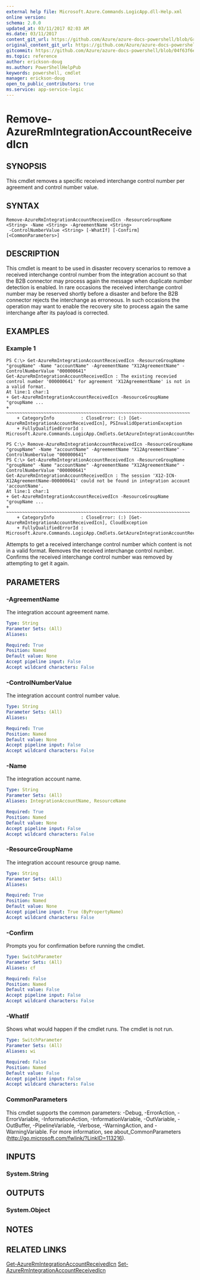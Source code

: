```yaml
---
external help file: Microsoft.Azure.Commands.LogicApp.dll-Help.xml
online version:
schema: 2.0.0
updated_at: 03/11/2017 02:03 AM
ms.date: 03/11/2017
content_git_url: https://github.com/Azure/azure-docs-powershell/blob/Graham71298/azureps-cmdlets-docs/ResourceManager/AzureRM.LogicApp/v2.7.0/Remove-AzureRmIntegrationAccountReceivedIcn.md
original_content_git_url: https://github.com/Azure/azure-docs-powershell/blob/Graham71298/azureps-cmdlets-docs/ResourceManager/AzureRM.LogicApp/v2.7.0/Remove-AzureRmIntegrationAccountReceivedIcn.md
gitcommit: https://github.com/Azure/azure-docs-powershell/blob/04f63f6e685743ace2c57eb157574e34e8610b1c
ms.topic: reference
author: erickson-doug
ms.author: PowerShellHelpPub
keywords: powershell, cmdlet
manager: erickson-doug
open_to_public_contributors: true
ms.service: app-service-logic
---
```


# Remove-AzureRmIntegrationAccountReceivedIcn

## SYNOPSIS
This cmdlet removes a specific received interchange control number per agreement and control number value.

## SYNTAX

```
Remove-AzureRmIntegrationAccountReceivedIcn -ResourceGroupName <String> -Name <String> -AgreementName <String>
 -ControlNumberValue <String> [-WhatIf] [-Confirm] [<CommonParameters>]
```

## DESCRIPTION
This cmdlet is meant to be used in disaster recovery scenarios to remove a received interchange control number from the integration account so that the B2B connector may process again the message when duplicate number detection is enabled.
In rare occasions the received interchange control number may be reserved shortly before a disaster and before the B2B connector rejects the interchange as erroneous.
In such occasions the operation may want to enable the recovery site to process again the same interchange after its payload is corrected.

## EXAMPLES

### Example 1
```
PS C:\> Get-AzureRmIntegrationAccountReceivedIcn -ResourceGroupName "groupName" -Name "accountName" -AgreementName "X12AgreementName" -ControlNumberValue "000000641"
Get-AzureRmIntegrationAccountReceivedIcn : The existing recevied control number '000000641' for agreement 'X12AgreementName' is not in a valid format.
At line:1 char:1
+ Get-AzureRmIntegrationAccountReceivedIcn -ResourceGroupName "groupName ...
+ ~~~~~~~~~~~~~~~~~~~~~~~~~~~~~~~~~~~~~~~~~~~~~~~~~~~~~~~~~~~~~~~~~~~~~
    + CategoryInfo          : CloseError: (:) [Get-AzureRmIntegrationAccountReceivedIcn], PSInvalidOperationException
    + FullyQualifiedErrorId : Microsoft.Azure.Commands.LogicApp.Cmdlets.GetAzureIntegrationAccountReceivedIcnCommand

PS C:\> Remove-AzureRmIntegrationAccountReceivedIcn -ResourceGroupName "groupName" -Name "accountName" -AgreementName "X12AgreementName" -ControlNumberValue "000000641"
PS C:\> Get-AzureRmIntegrationAccountReceivedIcn -ResourceGroupName "groupName" -Name "accountName" -AgreementName "X12AgreementName" -ControlNumberValue "000000641"
Get-AzureRmIntegrationAccountReceivedIcn : The session 'X12-ICN-X12AgreementName-000000641' could not be found in integration account 'accountName'.
At line:1 char:1
+ Get-AzureRmIntegrationAccountReceivedIcn -ResourceGroupName "groupName ...
+ ~~~~~~~~~~~~~~~~~~~~~~~~~~~~~~~~~~~~~~~~~~~~~~~~~~~~~~~~~~~~~~~~~~~~~
    + CategoryInfo          : CloseError: (:) [Get-AzureRmIntegrationAccountReceivedIcn], CloudException
    + FullyQualifiedErrorId : Microsoft.Azure.Commands.LogicApp.Cmdlets.GetAzureIntegrationAccountReceivedIcnCommand
```

Attempts to get a received interchange control number which content is not in a valid format.
Removes the received interchange control number.
Confirms the received interchange control number was removed by attempting to get it again.

## PARAMETERS

### -AgreementName
The integration account agreement name.

```yaml
Type: String
Parameter Sets: (All)
Aliases: 

Required: True
Position: Named
Default value: None
Accept pipeline input: False
Accept wildcard characters: False
```

### -ControlNumberValue
The integration account control number value.

```yaml
Type: String
Parameter Sets: (All)
Aliases: 

Required: True
Position: Named
Default value: None
Accept pipeline input: False
Accept wildcard characters: False
```

### -Name
The integration account name.

```yaml
Type: String
Parameter Sets: (All)
Aliases: IntegrationAccountName, ResourceName

Required: True
Position: Named
Default value: None
Accept pipeline input: False
Accept wildcard characters: False
```

### -ResourceGroupName
The integration account resource group name.

```yaml
Type: String
Parameter Sets: (All)
Aliases: 

Required: True
Position: Named
Default value: None
Accept pipeline input: True (ByPropertyName)
Accept wildcard characters: False
```

### -Confirm
Prompts you for confirmation before running the cmdlet.

```yaml
Type: SwitchParameter
Parameter Sets: (All)
Aliases: cf

Required: False
Position: Named
Default value: False
Accept pipeline input: False
Accept wildcard characters: False
```

### -WhatIf
Shows what would happen if the cmdlet runs.
The cmdlet is not run.

```yaml
Type: SwitchParameter
Parameter Sets: (All)
Aliases: wi

Required: False
Position: Named
Default value: False
Accept pipeline input: False
Accept wildcard characters: False
```

### CommonParameters
This cmdlet supports the common parameters: -Debug, -ErrorAction, -ErrorVariable, -InformationAction, -InformationVariable, -OutVariable, -OutBuffer, -PipelineVariable, -Verbose, -WarningAction, and -WarningVariable. For more information, see about_CommonParameters (http://go.microsoft.com/fwlink/?LinkID=113216).

## INPUTS

### System.String

## OUTPUTS

### System.Object

## NOTES

## RELATED LINKS

[Get-AzureRmIntegrationAccountReceivedIcn](./Get-AzureRmIntegrationAccountReceivedIcn.md)
[Set-AzureRmIntegrationAccountReceivedIcn](./Set-AzureRmIntegrationAccountReceivedIcn.md)

